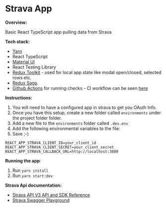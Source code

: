 # Strava App

**Overview:**

Basic React TypeScript app pulling data from Strava

**Tech stack:**
- [Yarn](https://yarnpkg.com/)
- React TypeScript
- [Material UI](https://mui.com/getting-started/installation/)
- React Testing Library
- [Redux Toolkit](https://redux-toolkit.js.org/) - used for local app state like modal open/closed, selected rows etc.
- [Redux Saga](https://redux-saga.js.org/).
- [Github Actions](https://github.com/features/actions) for running checks - CI workflow can be seen [here](https://github.com/loanburger/products-redux-saga/blob/main/.github/workflows/build_test_react.yml)

**Instructions:**

1. You will need to have a configured app in strava to get you OAuth Info.
2. Once you have this setup, create a new folder called `environments` under the project folder folder.
3. Add a new file to the `environments` folder called `.dev.env`  
4. Add the following environmental variables to the file:
5. Save ;-)
```
REACT_APP_STRAVA_CLIENT_ID=your_client_id
REACT_APP_STRAVA_CLIENT_SECRET=your_client_secret
REACT_APP_STRAVA_CALLBACK_URL=http://localhost:3000
```

**Running the app**:
1. Run `yarn install`
2. Run `yarn start:dev`


**Strava Api documentation:**
- [Strava API V3 API and SDK Reference](https://developers.strava.com/docs/reference)
- [Strava Swagger Playground](https://developers.strava.com/playground/#/)


